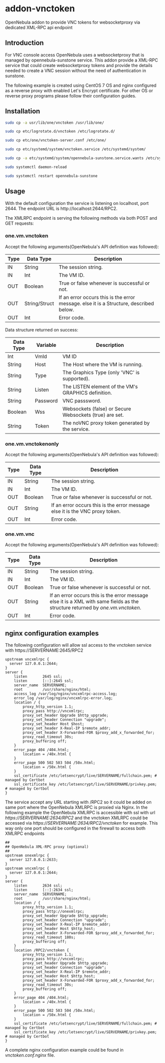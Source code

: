 # addon-vnctoken
OpenNebula addon to provide VNC tokens for websocketproxy via dedicated XML-RPC api endpoint

## Introduction

For VNC console access OpenNebula uses a websocketproxy that is managed by opennebula-sunstone service. This addon provide a XML-RPC service that could create websocketproxy tokens and provide the details needed to create a VNC session without the need of authentication in sunstone.


The following example is created using CentOS 7 OS and nginx configured as a reverse proxy with enabled Let's Encrypt certificate. For other OS or reverse proxy programs please follow their configuration guides.

## Installation

```bash
sudo cp -a usr/lib/one/vnctoken /usr/lib/one/

sudo cp etc/logrotate.d/vnctoken /etc/logrotate.d/

sudo cp etc/one/vnctoken-server.conf /etc/one/

sudo cp etc/systemd/system/vnctoken.service /etc/systemd/system/

sudo cp -a etc/systemd/system/opennebula-sunstone.service.wants /etc/systemd/system/

sudo systemctl daemon-reload

sudo systemctl restart opennebula-sunstone
```

## Usage

With the default configuration the service is listening on localhost, port 2644. The endpoint URL is http://localhost:2644/RPC2.

The XMLRPC endpoint is serving the following methods via both POST and GET requests:

### one.vm.vnctoken

Accept the following arguments(OpenNebula's API definition was followed):

| Type | Data Type | Description |
| ---- | --------- | ----------- |
| IN | String | The session string. |
| IN | 	Int | The VM ID. |
| OUT  | Boolean   | True or false whenever is successful or not. |
| OUT  | String/Struct| If an error occurs this is the error message. else it is a Structure, described below. |
| OUT  | Int | Error code. |

Data structure returned on success:

| Data Type | Variable | Description |
| --------- | -------- | ----------- |
| Int | VmId | VM ID |
| String | Host | The Host where the VM is running. |
| String | Type | The Graphics Type (only 'VNC' is supported). |
| String | Listen | The LISTEN element of the VM's GRAPHICS definition. |
| String | Password | VNC passsword. |
| Boolean | Wss | Websockets (false) or Secure Websockets (true) are set. |
| String | Token | The noVNC proxy token generated by the service. |

### one.vm.vnctokenonly

Accept the following arguments(OpenNebula's API definition was followed):

| Type | Data Type | Description |
| ---- | --------- | ----------- |
| IN | String | The session string. |
| IN | 	Int | The VM ID. |
| OUT  | Boolean   | True or false whenever is successful or not. |
| OUT  | String| If an error occurs this is the error message else it is the VNC proxy token. |
| OUT  | Int | Error code. |

### one.vm.vnc

Accept the following arguments(OpenNebula's API definition was followed):

| Type | Data Type | Description |
| ---- | --------- | ----------- |
| IN | String | The session string. |
| IN | 	Int | The VM ID. |
| OUT  | Boolean   | True or false whenever is successful or not. |
| OUT  | String| If an error occurs this is the error message else it is a XML with same fields as the structure returned by _one.vm.vnctoken_. |
| OUT  | Int | Error code. |

## nginx configuration examples

The following configuration will allow ssl access to the vnctoken service with https://SERVERNAME:2645/RPC2

```
upstream vncxmlrpc {
  server 127.0.0.1:2644;
}
server {
    listen       2645 ssl;
    listen       [::]:2645 ssl;
    server_name  SERVERNAME;
    root         /usr/share/nginx/html;
    access_log /var/log/nginx/vncxmlrpc-access.log;
    error_log /var/log/nginx/vncxmlrpc-error.log;
    location / {
        proxy_http_version 1.1;
        proxy_pass http://vncxmlrpc;
        proxy_set_header Upgrade $http_upgrade;
        proxy_set_header Connection "upgrade";
        proxy_set_header Host $host;
        proxy_set_header X-Real-IP $remote_addr;
        proxy_set_header X-Forwarded-FOR $proxy_add_x_forwarded_for;
        proxy_read_timeout 30s;
        proxy_buffering off;
    }
    error_page 404 /404.html;
        location = /40x.html {
    }
    error_page 500 502 503 504 /50x.html;
        location = /50x.html {
    }
    ssl_certificate /etc/letsencrypt/live/SERVERNAME/fullchain.pem; # managed by Certbot
    ssl_certificate_key /etc/letsencrypt/live/SERVERNAME/privkey.pem; # managed by Certbot
}
```

The service accept any URL starting with /RPC2 so it could be added on same port where the OpenNebula XMLRPC is proxied via Nginx. In the following example the OpenNebula XMLRPC is accessible with ssl with url _https://SERVERNAME:2634/RPC2_ and the vnctoken XMLRPC could be accessed via _https://SERVERNAME:2634/RPC2/vnctoken_ for example. This way only one port should be configured in the firewall to access both XMLRPC endpoints

```
##
## OpenNebula XML-RPC proxy (optional)
##
upstream onexmlrpc {
  server 127.0.0.1:2633;
}
upstream vncxmlrpc {
  server 127.0.0.1:2644;
}
server {
    listen       2634 ssl;
    listen       [::]:2634 ssl;
    server_name  SERVERNAME;
    root         /usr/share/nginx/html;
    location / {
        proxy_http_version 1.1;
        proxy_pass http://onexmlrpc;
        proxy_set_header Upgrade $http_upgrade;
        proxy_set_header Connection "upgrade";
        proxy_set_header X-Real-IP $remote_addr;
        proxy_set_header Host $http_host;
        proxy_set_header X-Forwarded-FOR $proxy_add_x_forwarded_for;
        proxy_read_timeout 180s;
        proxy_buffering off;
    }
    location /RPC2/vnctoken {
        proxy_http_version 1.1;
        proxy_pass http://vncxmlrpc;
        proxy_set_header Upgrade $http_upgrade;
        proxy_set_header Connection "upgrade";
        proxy_set_header X-Real-IP $remote_addr;
        proxy_set_header Host $http_host;
        proxy_set_header X-Forwarded-FOR $proxy_add_x_forwarded_for;
        proxy_read_timeout 30s;
        proxy_buffering off;
    }
    error_page 404 /404.html;
        location = /40x.html {
    }
    error_page 500 502 503 504 /50x.html;
        location = /50x.html {
    }
    ssl_certificate /etc/letsencrypt/live/SERVERNAME/fullchain.pem; # managed by Certbot
    ssl_certificate_key /etc/letsencrypt/live/SERVERNAME/privkey.pem; # managed by Certbot
}

```

A complete nginx configuration example could be found in _vnctoken.conf.nginx_ file.

